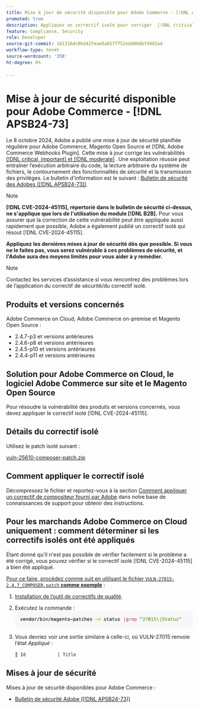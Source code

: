 ```yaml
---
title: Mise à jour de sécurité disponible pour Adobe Commerce - [!DNL APSB24-73]
promoted: true
description: Appliquez un correctif isolé pour corriger  [!DNL critical, important, and moderate vulnerabilities] pour Adobe Commerce 2.4.7-p3, 2.4.6-p8, 2.4.5-p10, 2.4.4-p11, et les instances de versions antérieures exécutant uniquement le module  [!DNL B2B] .
feature: Compliance, Security
role: Developer
source-git-commit: 181316dc0bd42feae0a857ff52edd80dbfd492ad
workflow-type: tm+mt
source-wordcount: '358'
ht-degree: 0%

---
```


# Mise à jour de sécurité disponible pour Adobe Commerce - [!DNL APSB24-73]

Le 8 octobre 2024, Adobe a publié une mise à jour de sécurité planifiée régulière pour Adobe Commerce, Magento Open Source et [!DNL Adobe Commerce Webhooks Plugin].
Cette mise à jour corrige les vulnérabilités [[!DNL critical, important] et  [!DNL moderate]](https://helpx.adobe.com/security/severity-ratings.html) . Une exploitation réussie peut entraîner l’exécution arbitraire du code, la lecture arbitraire du système de fichiers, le contournement des fonctionnalités de sécurité et la transmission des privilèges. Le bulletin d&#39;information est le suivant : [Bulletin de sécurité des Adobes ([!DNL APSB24-73])](https://helpx.adobe.com/security/products/magento/apsb24-73.html).

>[!NOTE]
>
>**[!DNL CVE-2024-45115], répertorié dans le bulletin de sécurité ci-dessus, ne s&#39;applique que lors de l&#39;utilisation du module [!DNL B2B].** Pour vous assurer que la correction de cette vulnérabilité peut être appliquée aussi rapidement que possible, Adobe a également publié un correctif isolé qui résout [!DNL CVE-2024-45115].

**Appliquez les dernières mises à jour de sécurité dès que possible. Si vous ne le faites pas, vous serez vulnérable à ces problèmes de sécurité, et l&#39;Adobe aura des moyens limités pour vous aider à y remédier.**

>[!NOTE]
>
>Contactez les services d’assistance si vous rencontrez des problèmes lors de l’application du correctif de sécurité/du correctif isolé.

## Produits et versions concernés

Adobe Commerce on Cloud, Adobe Commerce on-premise et Magento Open Source :

* 2.4.7-p3 et versions antérieures
* 2.4.6-p8 et versions antérieures
* 2.4.5-p10 et versions antérieures
* 2.4.4-p11 et versions antérieures

## Solution pour Adobe Commerce on Cloud, le logiciel Adobe Commerce sur site et le Magento Open Source

Pour résoudre la vulnérabilité des produits et versions concernés, vous devez appliquer le correctif isolé [!DNL CVE-2024-45115].

## Détails du correctif isolé

Utilisez le patch isolé suivant :

[vuln-25610-composer-patch.zip](assets/vuln-25610-composer-patch.zip)

## Comment appliquer le correctif isolé

Décompressez le fichier et reportez-vous à la section [Comment appliquer un correctif de compositeur fourni par Adobe](https://experienceleague.adobe.com/docs/commerce-knowledge-base/kb/how-to/how-to-apply-a-composer-patch-provided-by-magento.html) dans notre base de connaissances de support pour obtenir des instructions.

## Pour les marchands Adobe Commerce on Cloud uniquement : comment déterminer si les correctifs isolés ont été appliqués

Étant donné qu&#39;il n&#39;est pas possible de vérifier facilement si le problème a été corrigé, vous pouvez vérifier si le correctif isolé [!DNL CVE-2024-45115] a bien été appliqué.

<u>Pour ce faire, procédez comme suit en utilisant le fichier `VULN-27015-2.4.7_COMPOSER.patch` **comme exemple**</u> :

1. [Installation de l’outil de correctifs de qualité](https://experienceleague.adobe.com/docs/commerce-operations/tools/quality-patches-tool/usage.html).
1. Exécutez la commande :<br>
   ![cve-2024-34102-tell-if-patch-applied-code](assets/cve-2024-34102-tell-if-patch-applied-code.png)
1. Vous devriez voir une sortie similaire à celle-ci, où VULN-27015 renvoie l’état *Appliqué* :

   ```bash
   ║ Id            │ Title                                                        │ Category        │ Origin                 │ Status      │ Details                                          ║ ║ N/A           │ ../m2-hotfixes/VULN-27015-2.4.7_COMPOSER_patch.patch      │ Other           │ Local                  │ Applied     │ Patch type: Custom                                
   ```

<!-- For Step 2:
     ```bash
    vendor/bin/magento-patches -n status |grep "27015\|Status"
     ```
-->

## Mises à jour de sécurité

Mises à jour de sécurité disponibles pour Adobe Commerce :

* [Bulletin de sécurité Adobe ([!DNL APSB24-73])](https://helpx.adobe.com/security/products/magento/apsb24-73.html)
